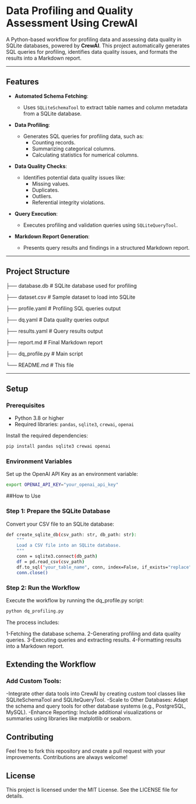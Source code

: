 # Data Profiling and Quality Assessment Using CrewAI

A Python-based workflow for profiling data and assessing data quality in SQLite databases, powered by **CrewAI**. This project automatically generates SQL queries for profiling, identifies data quality issues, and formats the results into a Markdown report.

---

## Features

- **Automated Schema Fetching**:
  - Uses `SQLiteSchemaTool` to extract table names and column metadata from a SQLite database.

- **Data Profiling**:
  - Generates SQL queries for profiling data, such as:
    - Counting records.
    - Summarizing categorical columns.
    - Calculating statistics for numerical columns.

- **Data Quality Checks**:
  - Identifies potential data quality issues like:
    - Missing values.
    - Duplicates.
    - Outliers.
    - Referential integrity violations.

- **Query Execution**:
  - Executes profiling and validation queries using `SQLiteQueryTool`.

- **Markdown Report Generation**:
  - Presents query results and findings in a structured Markdown report.

---

## Project Structure
├── database.db # SQLite database used for profiling 

├── dataset.csv # Sample dataset to load into SQLite 

├── profile.yaml # Profiling SQL queries output 

├── dq.yaml # Data quality queries output 

├── results.yaml # Query results output 

├── report.md # Final Markdown report 

├── dq_profile.py # Main script 

└── README.md # This file


---

## Setup

### Prerequisites
- Python 3.8 or higher
- Required libraries: `pandas`, `sqlite3`, `crewai`, `openai`

Install the required dependencies:
```bash
pip install pandas sqlite3 crewai openai
```

### Environment Variables
Set up the OpenAI API Key as an environment variable:
```bash
export OPENAI_API_KEY="your_openai_api_key"
```

##How to Use

### Step 1: Prepare the SQLite Database

Convert your CSV file to an SQLite database:
```bash
def create_sqlite_db(csv_path: str, db_path: str):
    """
    Load a CSV file into an SQLite database.
    """
    conn = sqlite3.connect(db_path)
    df = pd.read_csv(csv_path)
    df.to_sql("your_table_name", conn, index=False, if_exists="replace")
    conn.close()
```

### Step 2: Run the Workflow

Execute the workflow by running the dq_profile.py script:
```bash
python dq_profiling.py
```
The process includes:

1-Fetching the database schema.
2-Generating profiling and data quality queries.
3-Executing queries and extracting results.
4-Formatting results into a Markdown report.


## Extending the Workflow

### Add Custom Tools:

-Integrate other data tools into CrewAI by creating custom tool classes like SQLiteSchemaTool and SQLiteQueryTool.
-Scale to Other Databases: Adapt the schema and query tools for other database systems (e.g., PostgreSQL, MySQL).
-Enhance Reporting: Include additional visualizations or summaries using libraries like matplotlib or seaborn.


## Contributing
Feel free to fork this repository and create a pull request with your improvements. Contributions are always welcome!

## License
This project is licensed under the MIT License. See the LICENSE file for details.

